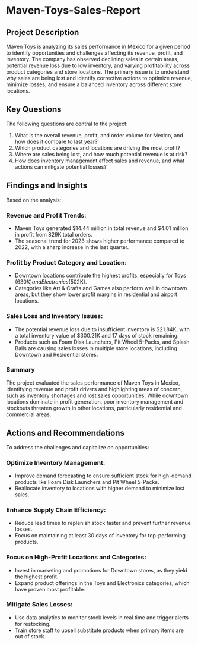 # Maven-Toys-Sales-Report

## Project Description
Maven Toys is analyzing its sales performance in Mexico for a given period to identify opportunities and challenges affecting its revenue, profit, and inventory. The company has observed declining sales in certain areas, potential revenue loss due to low inventory, and varying profitability across product categories and store locations.
The primary issue is to understand why sales are being lost and identify corrective actions to optimize revenue, minimize losses, and ensure a balanced inventory across different store locations.

## Key Questions
The following questions are central to the project:
1. What is the overall revenue, profit, and order volume for Mexico, and how does it compare to last year?
2. Which product categories and locations are driving the most profit?
3. Where are sales being lost, and how much potential revenue is at risk?
4. How does inventory management affect sales and revenue, and what actions can mitigate potential losses?

## Findings and Insights



Based on the analysis:

###  Revenue and Profit Trends:

* Maven Toys generated $14.44 million in total revenue and $4.01 million in profit from 829K total orders.
* The seasonal trend for 2023 shows higher performance compared to 2022, with a sharp increase in the last quarter.

### Profit by Product Category and Location:

* Downtown locations contribute the highest profits, especially for Toys ($630K) and Electronics ($502K).
* Categories like Art & Crafts and Games also perform well in downtown areas, but they show lower profit margins in residential and airport locations.

### Sales Loss and Inventory Issues:

* The potential revenue loss due to insufficient inventory is $21.84K, with a total inventory value of $300.21K and 17 days of stock remaining.
* Products such as Foam Disk Launchers, Pit Wheel 5-Packs, and Splash Balls are causing sales losses in multiple store locations, including Downtown and Residential stores.

### Summary
The project evaluated the sales performance of Maven Toys in Mexico, identifying revenue and profit drivers and highlighting areas of concern, such as inventory shortages and lost sales opportunities. While downtown locations dominate in profit generation, poor inventory management and stockouts threaten growth in other locations, particularly residential and commercial areas.

## Actions and Recommendations
To address the challenges and capitalize on opportunities:

### Optimize Inventory Management:

* Improve demand forecasting to ensure sufficient stock for high-demand products like Foam Disk Launchers and Pit Wheel 5-Packs.
* Reallocate inventory to locations with higher demand to minimize lost sales.

### Enhance Supply Chain Efficiency:

* Reduce lead times to replenish stock faster and prevent further revenue losses.
* Focus on maintaining at least 30 days of inventory for top-performing products.

### Focus on High-Profit Locations and Categories:

* Invest in marketing and promotions for Downtown stores, as they yield the highest profit.
* Expand product offerings in the Toys and Electronics categories, which have proven most profitable.

### Mitigate Sales Losses:

* Use data analytics to monitor stock levels in real time and trigger alerts for restocking.
* Train store staff to upsell substitute products when primary items are out of stock.
